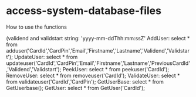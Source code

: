 # access-system-database-files

How to use the functions

(validend and validstart string: 'yyyy-mm-ddThh:mm:ssZ'
AddUser: select * from adduser('CardId','CardPin','Email','Firstname','Lastname','Validend','Validstart'); 
UpdateUser: select * from updateuser('CardId','CardPin','Email','Firstname','Lastname','PreviousCardId','Validend','Validstart'); 
PeekUser: select * from peekuser('CardId');
RemoveUser: select * from removeuser('CardId');
ValidateUser: select * from validateuser('CardId','CardPin');
GetUserBase: select * from GetUserbase();
GetUser: select * from GetUser('CardId');
